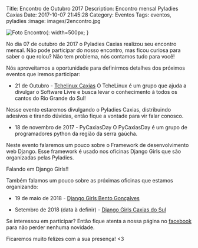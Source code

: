 Title: Encontro de Outubro 2017
Description: Encontro mensal Pyladies Caxias
Date: 2017-10-07 21:45:28
Category: Eventos
Tags: eventos, pyladies
:image: images/2encontro.jpg

![Foto Encontro]({filename}/images/DG/2encontro.jpg){: width=500px; }

No dia 07 de outubro de 2017 o Pyladies Caxias realizou seu encontro mensal. Não pode participar do nosso encontro, mas ficou curiosa para saber o que rolou? Não tem problema, nós contamos tudo para você!

Nós aproveitamos a oportunidade para definirmos detalhes dos próximos eventos que iremos participar:

* 21 de Outubro - [Tchelinux Caxias](https://caxias.tchelinux.org/)
O TcheLinux é um grupo que ajuda a divulgar o Software Livre e busca levar o conhecimento à todos os cantos do Rio Grande do Sul! 

Nesse evento estaremos divulgando o Pyladies Caxias, distribuindo adesivos e tirando dúvidas, então fique a vontade para vir falar conosco.

* 18 de novembro de 2017 - PyCaxiasDay
O PyCaxiasDay é um grupo de programadores python da região da serra gaúcha.

Neste evento falaremos um pouco sobre o Framework de desenvolvimento web Django. Esse framework é usado nos oficinas Django Girls que são organizadas pelas Pyladies.

Falando em Django Girls!!

Também falamos um pouco sobre as próximas oficinas que estamos organizando:

* 19 de maio de 2018 - [Django Girls Bento Gonçalves](https://www.facebook.com/djangogirlsbento/)

* Setembro de 2018 (data à definir) - [Django Girls Caxias do Sul](https://www.facebook.com/djangogirlscaxiasdosul/)

Se interessou em participar? Então fique atenta a nossa página no [facebook](https://www.facebook.com/Pyladies-Caxias-1858294514418047/) para não perder nenhuma novidade.

Ficaremos muito felizes com a sua presença! <3






